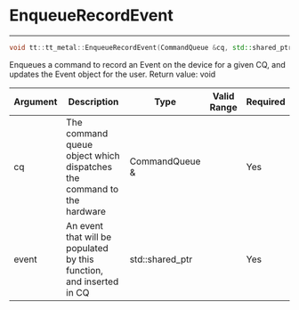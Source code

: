 # EnqueueRecordEvent

---
```cpp
void tt::tt_metal::EnqueueRecordEvent(CommandQueue &cq, std::shared_ptr<Event> event)void tt::tt_metal::EnqueueRecordEvent(CommandQueue &cq, std::shared_ptr<Event> event)
```

Enqueues a command to record an Event on the device for a given CQ, and updates the Event object for the user. Return value: void 

| Argument      | Description                                                           | Type                   | Valid Range      | Required       |
|---------------|-----------------------------------------------------------------------|------------------------|------------------|----------------|
| cq            | The command queue object which dispatches the command to the hardware | CommandQueue &         |                  | Yes            |
| event         | An event that will be populated by this function, and inserted in CQ  | std::shared_ptr<Event> |                  | Yes            |
